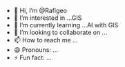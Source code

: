 - 👋 Hi, I’m @Rafigeo
- 👀 I’m interested in ...GIS
- 🌱 I’m currently learning ...AI with GIS
- 💞️ I’m looking to collaborate on ...
- 📫 How to reach me ...
- 😄 Pronouns: ...
- ⚡ Fun fact: ...

<!---
Rafigeo/Rafigeo is a ✨ special ✨ repository because its `README.md` (this file) appears on your GitHub profile.
You can click the Preview link to take a look at your changes.
--->
